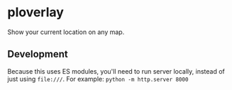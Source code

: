 # ploverlay
Show your current location on any map.

## Development
Because this uses ES modules, you'll need to run server locally, instead of just using `file:///`.
For example: `python -m http.server 8000`
